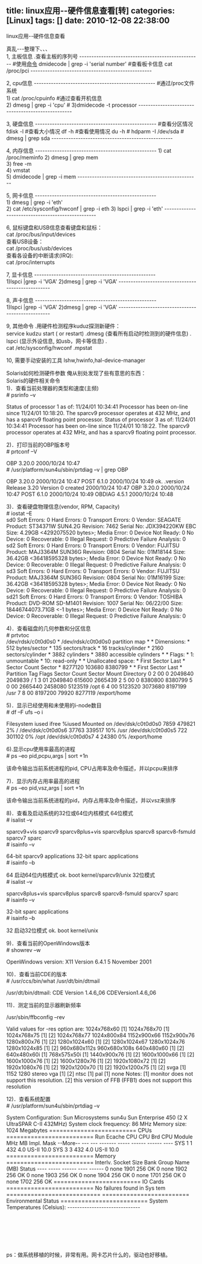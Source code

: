title: linux应用--硬件信息查看[转]
categories: [Linux]
tags: []
date: 2010-12-08 22:38:00
---
<p></p><p></p> <ins><ins></ins></ins> <p>linux应用--硬件信息查看</p><p>真乱---整理下、、、<br />1, 主板信息 .查看主板的序列号 -------------------------------------------------- #使用<a href="http://www.net527.cn/a/luyoujiaohuan/"><u>命令</u></a> dmidecode | grep -i 'serial number' #查看板卡信息 cat /proc/pci --------------------------------------------------</p><p>2, cpu信息 -------------------------------------------------- #通过/proc文件系统 <br />1) cat /proc/cpuinfo #通过查看开机信息 <br />2) dmesg | grep -i 'cpu' # 3)dmidecode -t processor --------------------------------------------------</p><p>3, 硬盘信息 -------------------------------------------------- #查看分区情况 fdisk -l #查看大小情况 df -h #查看使用情况 du -h # hdparm -I /dev/sda # dmesg | grep sda --------------------------------------------------</p><p>4, 内存信息 -------------------------------------------------- 1) cat /proc/meminfo 2) dmesg | grep mem <br />3) free -m <br />4) vmstat <br />5) dmidecode | grep -i mem --------------------------------------------------</p><p>5, 网卡信息 -------------------------------------------------- <br />1) dmesg | grep -i 'eth' <br />2) cat /etc/sysconfig/hwconf | grep -i eth 3) lspci | grep -i 'eth' --------------------------------------------------</p><p>6, 鼠标键盘和USB信息查看键盘和鼠标：<br />cat /proc/bus/input/devices <br />查看USB设备：<br />cat /proc/bus/usb/devices <br />查看各设备的中断请求(IRQ):<br />cat /proc/interrupts</p><p>7, 显卡信息 -------------------------------------------------- <br />1)lspci |grep -i 'VGA' 2)dmesg | grep -i 'VGA' --------------------------------------------------</p><p>8, 声卡信息 -------------------------------------------------- <br />1)lspci |grep -i 'VGA' 2)dmesg | grep -i 'VGA' --------------------------------------------------</p><p>9, 其他命令 .用硬件检测程序kuduz探测新硬件：<br />service kudzu start ( or restart) .dmesg (查看所有启动时检测到的硬件信息) .<br />lspci (显示外设信息, 如usb，网卡等信息) .<br />cat /etc/sysconfig/hwconf .mpstat</p><p>10, 需要手动安装的工具 lshw,hwinfo,hal-device-manager</p><p>Solaris如何检测硬件参数 俺从别处发现了些有意思的东西：<br />Solaris的硬件相关命令<br />1)．查看当前处理器的类型和速度(主频) <br /># psrinfo –v </p><p>Status of processor 1 as of: 11/24/01 10:34:41 Processor has been on-line since 11/24/01 10:18:20. The sparcv9 processor operates at 432 MHz, and has a sparcv9 floating point processor. Status of processor 3 as of: 11/24/01 10:34:41 Processor has been on-line since 11/24/01 10:18:22. The sparcv9 processor operates at 432 MHz, and has a sparcv9 floating point processor.</p><p>2)．打印当前的OBP版本号<br /># prtconf –V </p><p>OBP 3.20.0 2000/10/24 10:47 <br /># /usr/platform/sun4u/sbin/prtdiag –v | grep OBP </p><p>OBP 3.20.0 2000/10/24 10:47 POST 6.1.0 2000/10/24 10:49 ok. .version Release 3.20 Version 0 created 2000/10/24 10:47 OBP 3.20.0 2000/10/24 10:47 POST 6.1.0 2000/10/24 10:49 OBDIAG 4.5.1 2000/10/24 10:48</p><p>3)．查看硬盘物理信息(vendor, RPM, Capacity) <br /># iostat –E <br />sd0 Soft Errors: 0 Hard Errors: 0 Transport Errors: 0 Vendor: SEAGATE Product: ST34371W SUN4.2G Revision: 7462 Serial No: JDX394220KW EBC Size: 4.29GB &lt;4292075520 bytes&gt;; Media Error: 0 Device Not Ready: 0 No Device: 0 Recoverable: 0 Illegal Request: 0 Predictive Failure Analysis: 0 sd2 Soft Errors: 0 Hard Errors: 0 Transport Errors: 0 Vendor: FUJITSU Product: MAJ3364M SUN36G Revision: 0804 Serial No: 01M18144 Size: 36.42GB &lt;36418595328 bytes&gt;; Media Error: 0 Device Not Ready: 0 No Device: 0 Recoverable: 0 Illegal Request: 0 Predictive Failure Analysis: 0 sd3 Soft Errors: 0 Hard Errors: 0 Transport Errors: 0 Vendor: FUJITSU Product: MAJ3364M SUN36G Revision: 0804 Serial No: 01M16199 Size: 36.42GB &lt;36418595328 bytes&gt;; Media Error: 0 Device Not Ready: 0 No Device: 0 Recoverable: 0 Illegal Request: 0 Predictive Failure Analysis: 0 sd21 Soft Errors: 0 Hard Errors: 0 Transport Errors: 0 Vendor: TOSHIBA Product: DVD-ROM SD-M1401 Revision: 1007 Serial No: 06/22/00 Size: 18446744073.71GB &lt;-1 bytes&gt;; Media Error: 0 Device Not Ready: 0 No Device: 0 Recoverable: 0 Illegal Request: 0 Predictive Failure Analysis: 0</p><p>4)．查看磁盘的几何参数和分区信息<br /># prtvtoc <br />/dev/rdsk/c0t0d0s0 * /dev/rdsk/c0t0d0s0 partition map * * Dimensions: * 512 bytes/sector * 135 sectors/track * 16 tracks/cylinder * 2160 sectors/cylinder * 3882 cylinders * 3880 accessible cylinders * * Flags: * 1: unmountable * 10: read-only * * Unallocated space: * First Sector Last * Sector Count Sector * 8277120 103680 8380799 * * First Sector Last * Partition Tag Flags Sector Count Sector Mount Directory 0 2 00 0 2049840 2049839 / 1 3 01 2049840 615600 2665439 2 5 00 0 8380800 8380799 5 0 00 2665440 2458080 5123519 /opt 6 4 00 5123520 3073680 8197199 /usr 7 8 00 8197200 79920 8277119 /export/home</p><p>5)．显示已经使用和未使用的i-node数目 <br /># df –F ufs –o i </p><p>Filesystem iused ifree %iused Mounted on /dev/dsk/c0t0d0s0 7859 479821 2% / /dev/dsk/c0t0d0s6 37763 339517 10% /usr /dev/dsk/c0t0d0s5 722 301102 0% /opt /dev/dsk/c0t0d0s7 4 24380 0% /export/home</p><p>6).显示cpu使用率最高的进程 <br /># ps –eo pid,pcpu,args | sort +1n </p><p>该命令输出当前系统进程的pid, CPU占用率及命令描述，并以pcpu来排序</p><p>7)．显示内存占用率最高的进程 <br /># ps –eo pid,vsz,args | sort +1n </p><p>该命令输出当前系统进程的pid，内存占用率及命令描述，并以vsz来排序</p><p>8)．查看及启动系统的32位或64位内核模式 64位模式 <br /># isalist –v </p><p>sparcv9+vis sparcv9 sparcv8plus+vis sparcv8plus sparcv8 sparcv8-fsmuld sparcv7 sparc <br /># isainfo –v </p><p>64-bit sparcv9 applications 32-bit sparc applications <br /># isainfo –b </p><p>64 启动64位内核模式 ok. boot kernel/sparcv9/unix 32位模式 <br /># isalist –v&nbsp;</p><p>sparcv8plus+vis sparcv8plus sparcv8 sparcv8-fsmuld sparcv7 sparc <br /># isainfo –v </p><p>32-bit sparc applications <br /># isainfo –b </p><p>32 启动32位模式 ok. boot kernel/unix</p><p>9)．查看当前的OpenWindows版本 <br /># showrev –w </p><p>OpenWindows version: X11 Version 6.4.1 5 November 2001</p><p>10)．查看当前CDE的版本 <br /># /usr/ccs/bin/what /usr/dt/bin/dtmail&nbsp;</p><p>/usr/dt/bin/dtmail: CDE Version 1.4.6_06 CDEVersion1.4.6_06</p><p>11)．测定当前的显示器刷新频率 </p><p>/usr/sbin/ffbconfig –rev </p><p>Valid values for -res option are: 1024x768x60 [1] 1024x768x70 [1] 1024x768x75 [1] [2] 1024x768x77 1024x800x84 1152x900x66 1152x900x76 1280x800x76 [1] [2] 1280x1024x60 [1] [2] 1280x1024x67 1280x1024x76 1280x1024x85 [1] [2] 960x680x112s 960x680x108s 640x480x60 [1] [2] 640x480x60i [1] 768x575x50i [1] 1440x900x76 [1] [2] 1600x1000x66 [1] [2] 1600x1000x76 [1] [2] 1600x1280x76 [1] [2] 1920x1080x72 [1] [2] 1920x1080x76 [1] [2] 1920x1200x70 [1] [2] 1920x1200x75 [1] [2] svga [1] 1152 1280 stereo vga [1] [2] ntsc [1] pal [1] none Notes: [1] monitor does not support this resolution. [2] this version of FFB (FFB1) does not support this resolution</p><p>12)．查看系统配置 <br /># /usr/platform/sun4u/sbin/prtdiag –v&nbsp;</p><p>System Configuration: Sun Microsystems sun4u Sun Enterprise 450 (2 X UltraSPAR C-II 432MHz) System clock frequency: 86 MHz Memory size: 1024 Megabytes ========================= CPUs ========================= Run Ecache CPU CPU Brd CPU Module MHz MB Impl. Mask --More-- --- --- ------- ----- ------ ------ ---- SYS 1 1 432 4.0 US-II 10.0 SYS 3 3 432 4.0 US-II 10.0 ========================= Memory ========================= Interlv. Socket Size Bank Group Name (MB) Status ---- ----- ------ ---- ------ 0 none 1901 256 OK 0 none 1902 256 OK 0 none 1903 256 OK 0 none 1904 256 OK 0 none 1701 256 OK 0 none 1702 256 OK ========================= IO Cards ========================= No failures found in Sys
tem =========================== ========================= Environmental Status ========================= System Temperatures (Celsius): ------------------------------</p><p>&nbsp;</p><p>&nbsp;</p><p>&nbsp;</p><p>ps：做系统移植的时候，非常有用。网卡芯片什么的，驱动也好移植。</p>